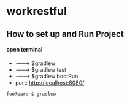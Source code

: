 # workrestful

## How to set up and Run Project
#### open terminal
+ ---> $gradlew
+ ---> $gradlew test
+ ---> $gradlew bootRun
+ port: [http://localhost:8080/](#)

```bat
foo@bar:~$ gradlew

```
